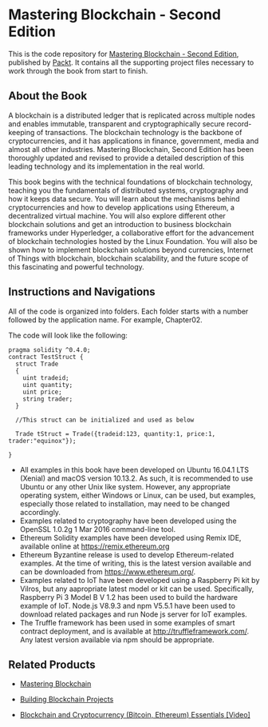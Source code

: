 # Mastering Blockchain - Second Edition
This is the code repository for [Mastering Blockchain - Second Edition](https://www.packtpub.com/big-data-and-business-intelligence/mastering-blockchain-second-edition?utm_source=github&utm_medium=repository&utm_campaign=9781788839044), published by [Packt](www.packtpub.com). It contains all the supporting project files necessary to work through the book from start to finish.
## About the Book
A blockchain is a distributed ledger that is replicated across multiple nodes and enables immutable, transparent and cryptographically secure record-keeping of transactions. The blockchain technology is the backbone of cryptocurrencies, and it has applications in finance, government, media and almost all other industries. Mastering Blockchain, Second Edition has been thoroughly updated and revised to provide a detailed description of this leading technology and its implementation in the real world.

This book begins with the technical foundations of blockchain technology, teaching you the fundamentals of distributed systems, cryptography and how it keeps data secure. You will learn about the mechanisms behind cryptocurrencies and how to develop applications using Ethereum, a decentralized virtual machine. You will also explore different other blockchain solutions and get an introduction to business blockchain frameworks under Hyperledger, a collaborative effort for the advancement of blockchain technologies hosted by the Linux Foundation. You will also be shown how to implement blockchain solutions beyond currencies, Internet of Things with blockchain, blockchain scalability, and the future scope of this fascinating and powerful technology.
## Instructions and Navigations
All of the code is organized into folders. Each folder starts with a number followed by the application name. For example, Chapter02.

The code will look like the following:
```
pragma solidity ^0.4.0; 
contract TestStruct { 
  struct Trade 
  { 
    uint tradeid; 
    uint quantity; 
    uint price;  
    string trader; 
  } 
 
  //This struct can be initialized and used as below 
 
  Trade tStruct = Trade({tradeid:123, quantity:1, price:1, trader:"equinox"}); 
 
} 
```

* All examples in this book have been developed on Ubuntu 16.04.1 LTS (Xenial) and macOS version 10.13.2. As such, it is recommended to use Ubuntu or any other Unix like system. However, any appropriate operating system, either Windows or Linux, can be used, but examples, especially those related to installation, may need to be changed accordingly.
* Examples related to cryptography have been developed using the OpenSSL 1.0.2g 1 Mar 2016 command-line tool.
* Ethereum Solidity examples have been developed using Remix IDE, available online at https://remix.ethereum.org
* Ethereum Byzantine release is used to develop Ethereum-related examples. At the time of writing, this is the latest version available and can be downloaded from https://www.ethereum.org/.
* Examples related to IoT have been developed using a Raspberry Pi kit by Vilros, but any aapropriate latest model or kit can be used. Specifically, Raspberry Pi 3 Model B V 1.2 has been used to build the hardware example of IoT. Node.js V8.9.3 and npm V5.5.1 have been used to download related packages and run Node js server for IoT examples.
* The Truffle framework has been used in some examples of smart contract deployment, and is available at http://truffleframework.com/. Any latest version available via npm should be appropriate.

## Related Products
* [Mastering Blockchain](https://www.packtpub.com/big-data-and-business-intelligence/mastering-blockchain?utm_source=github&utm_medium=repository&utm_campaign=9781787125445)

* [Building Blockchain Projects](https://www.packtpub.com/big-data-and-business-intelligence/building-blockchain-projects?utm_source=github&utm_medium=repository&utm_campaign=9781787122147)

* [Blockchain and Cryptocurrency (Bitcoin, Ethereum) Essentials [Video]](https://www.packtpub.com/application-development/blockchain-and-cryptocurrency-bitcoin-ethereum-essentials-video?utm_source=github&utm_medium=repository&utm_campaign=9781788990837)

